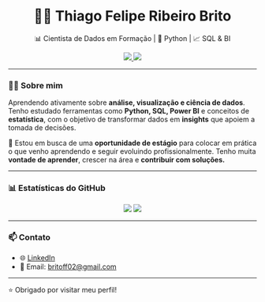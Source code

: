 

<h1 align="center"> 👨‍💻 Thiago Felipe Ribeiro Brito</h1>

<p align="center">
  📊 Cientista de Dados em Formação | 🐍 Python | 📈 SQL & BI
</p>

<p align="center">
  <a href="https://www.linkedin.com/in/thiago-felipe-ribeiro-brito-48201834a/" target="_blank">
    <img src="https://img.shields.io/badge/LinkedIn-Conectar-blue?style=for-the-badge&logo=linkedin"/>
  </a>
  <a href="https://github.com/thiago207" target="_blank">
    <img src="https://img.shields.io/github/followers/thiago207?label=Seguidores&style=for-the-badge"/>
  </a>
</p>

---

### 👨‍💻 Sobre mim

Aprendendo ativamente sobre **análise, visualização e ciência de dados**. Tenho estudado ferramentas como **Python, SQL, Power BI** e conceitos de **estatística**, com o objetivo de transformar dados em **insights** que apoiem a tomada de decisões.

🎯 Estou em busca de uma **oportunidade de estágio** para colocar em prática o que venho aprendendo e seguir evoluindo profissionalmente. Tenho muita **vontade de aprender**, crescer na área e **contribuir com soluções.**

---

### 📊 Estatísticas do GitHub

<div align="center">
  <img src="https://github-readme-stats.vercel.app/api?username=thiago207&show_icons=true&theme=tokyonight&count_private=true"/>
  <img src="https://github-readme-stats.vercel.app/api/top-langs/?username=thiago207&layout=compact&theme=tokyonight"/>
</div>

---

### 📫 Contato

- 🌐 [LinkedIn](https://www.linkedin.com/in/thiago-felipe-ribeiro-brito-48201834a/)
- 📧 Email: britoff02@gmail.com

---

⭐ Obrigado por visitar meu perfil!

